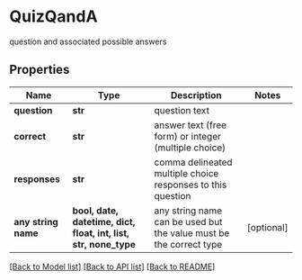 # QuizQandA

question and associated possible answers

## Properties
Name | Type | Description | Notes
------------ | ------------- | ------------- | -------------
**question** | **str** | question text | 
**correct** | **str** | answer text (free form) or integer (multiple choice) | 
**responses** | **str** | comma delineated multiple choice responses to this question | 
**any string name** | **bool, date, datetime, dict, float, int, list, str, none_type** | any string name can be used but the value must be the correct type | [optional]

[[Back to Model list]](../README.md#documentation-for-models) [[Back to API list]](../README.md#documentation-for-api-endpoints) [[Back to README]](../README.md)


